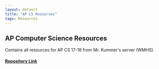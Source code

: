 ```yaml
---
layout: default
title: "AP CS Resources"
tags: Resources
---
```

## AP Computer Science Resources

Contains all resources for AP CS 17-18 from Mr. Kummer's server (WMHS).

#### [Repository Link](https://github.com/MJVL/AP-Computer-Science-Resources "AP Computer Science Resources")